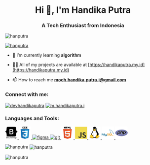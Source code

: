 <h1 align="center">Hi 👋, I'm Handika Putra</h1>
<h3 align="center">A Tech Enthusiast from Indonesia</h3>

<p align="left"> <img src="https://komarev.com/ghpvc/?username=hanputra&label=Profile%20views&color=0e75b6&style=flat" alt="hanputra" /> </p>

<p align="left"> <a href="https://github.com/ryo-ma/github-profile-trophy"><img src="https://github-profile-trophy.vercel.app/?username=hanputra" alt="hanputra" /></a> </p>

- 🌱 I’m currently learning **algorithm**

- 👨‍💻 All of my projects are available at [https://handikaputra.my.id](https://handikaputra.my.id)

- 📫 How to reach me **moch.handika.putra.i@gmail.com**

<h3 align="left">Connect with me:</h3>
<p align="left">
<a href="https://linkedin.com/in/devhandikaputra" target="blank"><img align="center" src="https://raw.githubusercontent.com/rahuldkjain/github-profile-readme-generator/master/src/images/icons/Social/linked-in-alt.svg" alt="devhandikaputra" height="30" width="40" /></a>
<a href="https://instagram.com/m.handikaputra.i" target="blank"><img align="center" src="https://raw.githubusercontent.com/rahuldkjain/github-profile-readme-generator/master/src/images/icons/Social/instagram.svg" alt="m.handikaputra.i" height="30" width="40" /></a>
</p>

<h3 align="left">Languages and Tools:</h3>
<p align="left"> <a href="https://getbootstrap.com" target="_blank" rel="noreferrer"> <img src="https://raw.githubusercontent.com/devicons/devicon/master/icons/bootstrap/bootstrap-plain-wordmark.svg" alt="bootstrap" width="40" height="40"/> </a> <a href="https://www.w3schools.com/css/" target="_blank" rel="noreferrer"> <img src="https://raw.githubusercontent.com/devicons/devicon/master/icons/css3/css3-original-wordmark.svg" alt="css3" width="40" height="40"/> </a> <a href="https://www.figma.com/" target="_blank" rel="noreferrer"> <img src="https://www.vectorlogo.zone/logos/figma/figma-icon.svg" alt="figma" width="40" height="40"/> </a> <a href="https://git-scm.com/" target="_blank" rel="noreferrer"> <img src="https://www.vectorlogo.zone/logos/git-scm/git-scm-icon.svg" alt="git" width="40" height="40"/> </a> <a href="https://www.w3.org/html/" target="_blank" rel="noreferrer"> <img src="https://raw.githubusercontent.com/devicons/devicon/master/icons/html5/html5-original-wordmark.svg" alt="html5" width="40" height="40"/> </a> <a href="https://developer.mozilla.org/en-US/docs/Web/JavaScript" target="_blank" rel="noreferrer"> <img src="https://raw.githubusercontent.com/devicons/devicon/master/icons/javascript/javascript-original.svg" alt="javascript" width="40" height="40"/> </a> <a href="https://www.linux.org/" target="_blank" rel="noreferrer"> <img src="https://raw.githubusercontent.com/devicons/devicon/master/icons/linux/linux-original.svg" alt="linux" width="40" height="40"/> </a> <a href="https://www.mysql.com/" target="_blank" rel="noreferrer"> <img src="https://raw.githubusercontent.com/devicons/devicon/master/icons/mysql/mysql-original-wordmark.svg" alt="mysql" width="40" height="40"/> </a> <a href="https://www.php.net" target="_blank" rel="noreferrer"> <img src="https://raw.githubusercontent.com/devicons/devicon/master/icons/php/php-original.svg" alt="php" width="40" height="40"/> </a> </p>

<p><img align="left" src="https://github-readme-stats.vercel.app/api/top-langs?username=hanputra&show_icons=true&locale=en&layout=compact" alt="hanputra" /></p>

<p>&nbsp;<img align="center" src="https://github-readme-stats.vercel.app/api?username=hanputra&show_icons=true&locale=en" alt="hanputra" /></p>

<p><img align="center" src="https://github-readme-streak-stats.herokuapp.com/?user=hanputra&" alt="hanputra" /></p>
